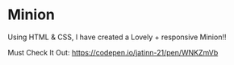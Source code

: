 # Minion
Using HTML & CSS, I have created a Lovely + responsive Minion!! 


Must Check It Out: https://codepen.io/jatinn-21/pen/WNKZmVb
